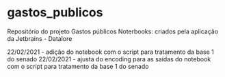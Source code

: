 # gastos_publicos
Repositório do projeto Gastos públicos
Noterbooks: criados pela aplicação da Jetbrains - Datalore

22/02/2021 - adição do notebook com o script para tratamento da base 1 do senado
22/02/2021 - ajusta do encoding para as saídas do notebook com o script para tratamento da base 1 do senado
